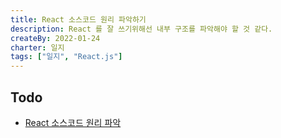 ```yaml
---
title: React 소스코드 원리 파악하기
description: React 를 잘 쓰기위해선 내부 구조를 파악해야 할 것 같다.
createBy: 2022-01-24
charter: 일지
tags: ["일지", "React.js"]
---
```


## Todo

-   [React 소스코드 원리 파악](/study/react/react/#소스코드-원리-파악-01-24)
